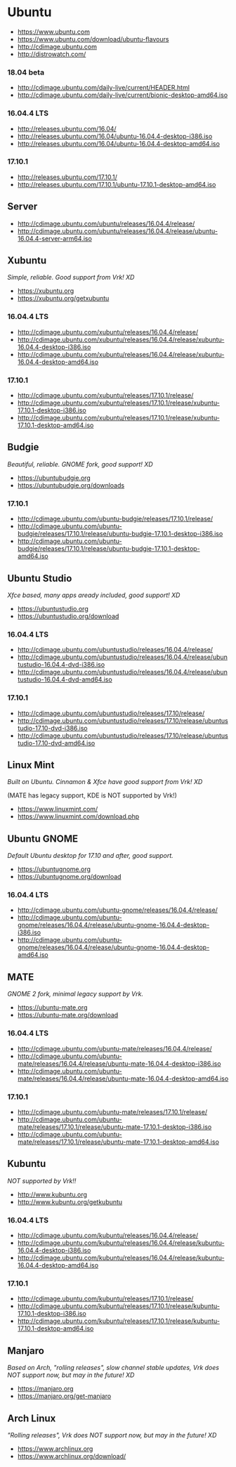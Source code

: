 # Ubuntu

- https://www.ubuntu.com
- https://www.ubuntu.com/download/ubuntu-flavours
- http://cdimage.ubuntu.com
- http://distrowatch.com/

### 18.04 beta
- http://cdimage.ubuntu.com/daily-live/current/HEADER.html
- http://cdimage.ubuntu.com/daily-live/current/bionic-desktop-amd64.iso

### 16.04.4 LTS
- http://releases.ubuntu.com/16.04/
- http://releases.ubuntu.com/16.04/ubuntu-16.04.4-desktop-i386.iso
- http://releases.ubuntu.com/16.04/ubuntu-16.04.4-desktop-amd64.iso

### 17.10.1
- http://releases.ubuntu.com/17.10.1/
- http://releases.ubuntu.com/17.10.1/ubuntu-17.10.1-desktop-amd64.iso

## Server
- http://cdimage.ubuntu.com/ubuntu/releases/16.04.4/release/
- http://cdimage.ubuntu.com/ubuntu/releases/16.04.4/release/ubuntu-16.04.4-server-arm64.iso

## Xubuntu
*Simple, reliable. Good support from Vrk! XD*
- https://xubuntu.org
- https://xubuntu.org/getxubuntu

### 16.04.4 LTS
- http://cdimage.ubuntu.com/xubuntu/releases/16.04.4/release/
- http://cdimage.ubuntu.com/xubuntu/releases/16.04.4/release/xubuntu-16.04.4-desktop-i386.iso
- http://cdimage.ubuntu.com/xubuntu/releases/16.04.4/release/xubuntu-16.04.4-desktop-amd64.iso

### 17.10.1
- http://cdimage.ubuntu.com/xubuntu/releases/17.10.1/release/
- http://cdimage.ubuntu.com/xubuntu/releases/17.10.1/release/xubuntu-17.10.1-desktop-i386.iso
- http://cdimage.ubuntu.com/xubuntu/releases/17.10.1/release/xubuntu-17.10.1-desktop-amd64.iso

## Budgie
*Beautiful, reliable. GNOME fork, good support! XD*
- https://ubuntubudgie.org
- https://ubuntubudgie.org/downloads

### 17.10.1
- http://cdimage.ubuntu.com/ubuntu-budgie/releases/17.10.1/release/
- http://cdimage.ubuntu.com/ubuntu-budgie/releases/17.10.1/release/ubuntu-budgie-17.10.1-desktop-i386.iso
- http://cdimage.ubuntu.com/ubuntu-budgie/releases/17.10.1/release/ubuntu-budgie-17.10.1-desktop-amd64.iso

## Ubuntu Studio
*Xfce based, many apps aready included, good support! XD*
- https://ubuntustudio.org
- https://ubuntustudio.org/download

### 16.04.4 LTS
- http://cdimage.ubuntu.com/ubuntustudio/releases/16.04.4/release/
- http://cdimage.ubuntu.com/ubuntustudio/releases/16.04.4/release/ubuntustudio-16.04.4-dvd-i386.iso
- http://cdimage.ubuntu.com/ubuntustudio/releases/16.04.4/release/ubuntustudio-16.04.4-dvd-amd64.iso

### 17.10.1
- http://cdimage.ubuntu.com/ubuntustudio/releases/17.10/release/
- http://cdimage.ubuntu.com/ubuntustudio/releases/17.10/release/ubuntustudio-17.10-dvd-i386.iso
- http://cdimage.ubuntu.com/ubuntustudio/releases/17.10/release/ubuntustudio-17.10-dvd-amd64.iso

## Linux Mint
*Built on Ubuntu. Cinnamon & Xfce have good support from Vrk! XD*

(MATE has legacy support, KDE is NOT supported by Vrk!)
- https://www.linuxmint.com/
- https://www.linuxmint.com/download.php

## Ubuntu GNOME
*Default Ubuntu desktop for 17.10 and after, good support.*
- https://ubuntugnome.org
- https://ubuntugnome.org/download

### 16.04.4 LTS
- http://cdimage.ubuntu.com/ubuntu-gnome/releases/16.04.4/release/
- http://cdimage.ubuntu.com/ubuntu-gnome/releases/16.04.4/release/ubuntu-gnome-16.04.4-desktop-i386.iso
- http://cdimage.ubuntu.com/ubuntu-gnome/releases/16.04.4/release/ubuntu-gnome-16.04.4-desktop-amd64.iso

## MATE
*GNOME 2 fork, minimal legacy support by Vrk.*
- https://ubuntu-mate.org
- https://ubuntu-mate.org/download

### 16.04.4 LTS
- http://cdimage.ubuntu.com/ubuntu-mate/releases/16.04.4/release/
- http://cdimage.ubuntu.com/ubuntu-mate/releases/16.04.4/release/ubuntu-mate-16.04.4-desktop-i386.iso
- http://cdimage.ubuntu.com/ubuntu-mate/releases/16.04.4/release/ubuntu-mate-16.04.4-desktop-amd64.iso

### 17.10.1
- http://cdimage.ubuntu.com/ubuntu-mate/releases/17.10.1/release/
- http://cdimage.ubuntu.com/ubuntu-mate/releases/17.10.1/release/ubuntu-mate-17.10.1-desktop-i386.iso
- http://cdimage.ubuntu.com/ubuntu-mate/releases/17.10.1/release/ubuntu-mate-17.10.1-desktop-amd64.iso

## Kubuntu
*NOT supported by Vrk!!*
- http://www.kubuntu.org
- http://www.kubuntu.org/getkubuntu

### 16.04.4 LTS
- http://cdimage.ubuntu.com/kubuntu/releases/16.04.4/release/
- http://cdimage.ubuntu.com/kubuntu/releases/16.04.4/release/kubuntu-16.04.4-desktop-i386.iso
- http://cdimage.ubuntu.com/kubuntu/releases/16.04.4/release/kubuntu-16.04.4-desktop-amd64.iso

### 17.10.1
- http://cdimage.ubuntu.com/kubuntu/releases/17.10.1/release/
- http://cdimage.ubuntu.com/kubuntu/releases/17.10.1/release/kubuntu-17.10.1-desktop-i386.iso
- http://cdimage.ubuntu.com/kubuntu/releases/17.10.1/release/kubuntu-17.10.1-desktop-amd64.iso

## Manjaro
*Based on Arch, "rolling releases", slow channel stable updates, Vrk does NOT support now, but may in the future! XD*
- https://manjaro.org
- https://manjaro.org/get-manjaro

## Arch Linux
*"Rolling releases", Vrk does NOT support now, but may in the future! XD*
- https://www.archlinux.org
- https://www.archlinux.org/download/
